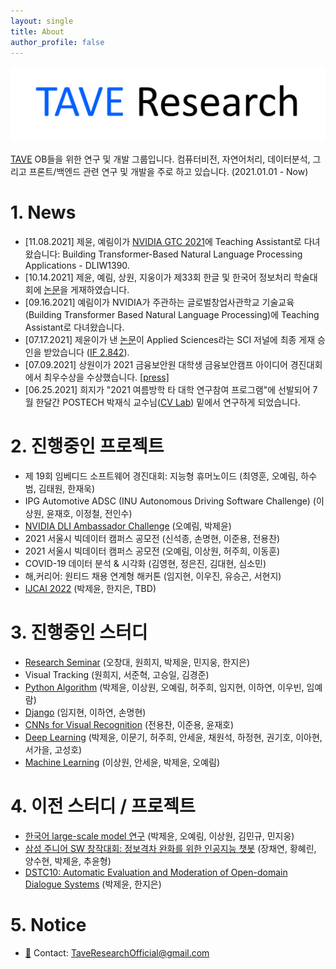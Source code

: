 ```yaml
---
layout: single
title: About
author_profile: false
---
```


![logo](./imgs/logo.png)

[TAVE](https://tavewave.github.io/) OB들을 위한 연구 및 개발 그룹입니다. 컴퓨터비전, 자연어처리, 데이터분석, 그리고 프론트/백엔드 관련 연구 및 개발을 주로 하고 있습니다. (2021.01.01 - Now)

# 1. News

- [11.08.2021] 제윤, 예림이가 [NVIDIA GTC 2021](https://www.nvidia.com/gtc/)에 Teaching Assistant로 다녀왔습니다: Building Transformer-Based Natural Language Processing Applications - DLIW1390.
- [10.14.2021] 제윤, 예림, 상원, 지웅이가 제33회 한글 및 한국어 정보처리 학술대회에 [논문](https://jeiyoon.github.io/data/hclt2021.pdf)을 게재하였습니다.
- [09.16.2021] 예림이가 NVIDIA가 주관하는 글로벌창업사관학교 기술교육 (Building Transformer Based Natural Language Processing)에 Teaching Assistant로 다녀왔습니다.
- [07.17.2021] 제윤이가 낸 [논문](https://jeiyoon.github.io/data/vrb.pdf)이 Applied Sciences라는 SCI 저널에 최종 게재 승인을 받았습니다 ([IF 2.842](https://academic-accelerator.com/Impact-Factor-IF/kr/Applied-Sciences)).
- [07.09.2021] 상원이가 2021 금융보안원 대학생 금융보안캠프 아이디어 경진대회에서 최우수상을 수상했습니다. [[press]](http://www.bikorea.net/news/articleView.html?idxno=31158)
- [06.25.2021] 희지가 "2021 여름방학 타 대학 연구참여 프로그램"에 선발되어 7월 한달간 POSTECH 박재식 교수님([CV Lab](http://cvlab.postech.ac.kr/lab/)) 밑에서 연구하게 되었습니다.

# 2. 진행중인 프로젝트

- 제 19회 임베디드 소프트웨어 경진대회: 지능형 휴머노이드 (최영훈, 오예림, 하수범, 김태원, 한재욱)
- IPG Automotive ADSC (INU Autonomous Driving Software Challenge) (이상원, 윤재호, 이정철, 전인수)
- [NVIDIA DLI Ambassador Challenge](https://www.nvidia.com/en-us/) (오예림, 박제윤)
- 2021 서울시 빅데이터 캠퍼스 공모전 (신석종, 손명현, 이준용, 전용찬)
- 2021 서울시 빅데이터 캠퍼스 공모전 (오예림, 이상원, 허주희, 이동훈)
- COVID-19 데이터 분석 & 시각화 (김영현, 정은진, 김대현, 심소민)
- 해,커리어: 원티드 채용 연계형 해커톤 (임지현, 이우진, 유승곤, 서현지)
- [IJCAI 2022](https://ijcai-22.org/) (박제윤, 한지은, TBD)

# 3. 진행중인 스터디

- [Research Seminar](https://www.notion.so/Research-Seminar-c5cc5ea3cec34e1ea93dba80d6040dad) (오창대, 원희지, 박제윤, 민지웅, 한지은)
- Visual Tracking (원희지, 서준혁, 고승일, 김경준)
- [Python Algorithm](https://github.com/TAVEResearch/TAVE_algorithm_study) (박제윤, 이상원, 오예림, 허주희, 임지현, 이하연, 이우빈, 임예람)
- [Django](https://github.com/TAVEResearch/AMA) (임지현, 이하연, 손명현)
- [CNNs for Visual Recognition](https://github.com/TAVEResearch/cs231n) (전용찬, 이준용, 윤재호)
- [Deep Learning](https://github.com/TAVEResearch/deep_learning) (박제윤, 이문기, 허주희, 안세윤, 채원석, 하정현, 권기호, 이아현, 서가을, 고성호)
- [Machine Learning](https://github.com/TAVEResearch/machine_learning) (이상원, 안세윤, 박제윤, 오예림)

# 4. 이전 스터디 / 프로젝트

- [한국어 large-scale model 연구](https://github.com/TAVEResearch/Korean_large-scale_model) (박제윤, 오예림, 이상원, 김민규, 민지웅)
- [삼성 주니어 SW 창작대회: 정보격차 완화를 위한 인공지능 챗봇](https://github.com/hyerinh/CBNGR) (장채연, 황혜린, 양수현, 박제윤, 추윤형)
- [DSTC10: Automatic Evaluation and Moderation of Open-domain Dialogue Systems](https://github.com/Jeiyoon/dstc10) (박제윤, 한지은)

# 5. Notice

- [📧](https://taveresearch.github.io/imgs/nakama.png) Contact: [TaveResearchOfficial@gmail.com](mailto:TaveResearchOfficial@gmail.com)
